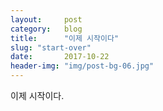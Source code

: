 ```yaml
---
layout:     post
category:   blog
title:      "이제 시작이다"
slug: "start-over"
date:       2017-10-22
header-img: "img/post-bg-06.jpg"
---
```

<p>이제 시작이다.</p>
